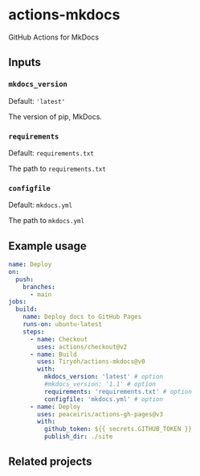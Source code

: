 # actions-mkdocs

GitHub Actions for MkDocs

## Inputs

### `mkdocs_version`

Default: `'latest'`

The version of pip, MkDocs. 

### `requirements`

Default: `requirements.txt`

The path to `requirements.txt`

### `configfile`

Default: `mkdocs.yml`

The path to `mkdocs.yml`

## Example usage

```yaml
name: Deploy
on:
  push:
    branches:
      - main
jobs:
  build:
    name: Deploy docs to GitHub Pages
    runs-on: ubuntu-latest
    steps:
      - name: Checkout 
        uses: actions/checkout@v2
      - name: Build
        uses: Tiryoh/actions-mkdocs@v0
        with:
          mkdocs_version: 'latest' # option
          #mkdocs_version: '1.1' # option
          requirements: 'requirements.txt' # option
          configfile: 'mkdocs.yml' # option
      - name: Deploy
        uses: peaceiris/actions-gh-pages@v3
        with:
          github_token: ${{ secrets.GITHUB_TOKEN }}
          publish_dir: ./site
```

## Related projects